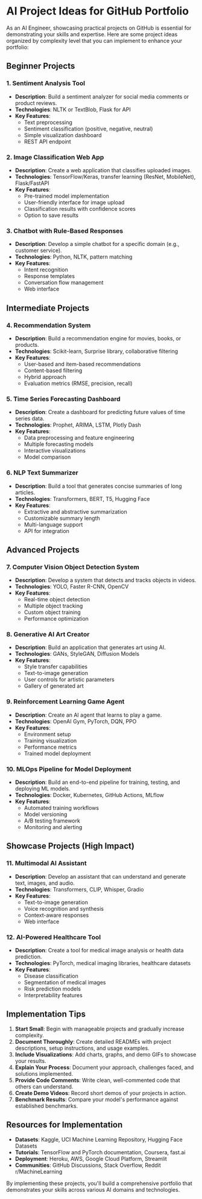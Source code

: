 # AI Project Ideas for GitHub Portfolio

As an AI Engineer, showcasing practical projects on GitHub is essential for demonstrating your skills and expertise. Here are some project ideas organized by complexity level that you can implement to enhance your portfolio:

## Beginner Projects

### 1. **Sentiment Analysis Tool**
- **Description**: Build a sentiment analyzer for social media comments or product reviews.
- **Technologies**: NLTK or TextBlob, Flask for API
- **Key Features**: 
  - Text preprocessing
  - Sentiment classification (positive, negative, neutral)
  - Simple visualization dashboard
  - REST API endpoint

### 2. **Image Classification Web App**
- **Description**: Create a web application that classifies uploaded images.
- **Technologies**: TensorFlow/Keras, transfer learning (ResNet, MobileNet), Flask/FastAPI
- **Key Features**:
  - Pre-trained model implementation
  - User-friendly interface for image upload
  - Classification results with confidence scores
  - Option to save results

### 3. **Chatbot with Rule-Based Responses**
- **Description**: Develop a simple chatbot for a specific domain (e.g., customer service).
- **Technologies**: Python, NLTK, pattern matching
- **Key Features**:
  - Intent recognition
  - Response templates
  - Conversation flow management
  - Web interface

## Intermediate Projects

### 4. **Recommendation System**
- **Description**: Build a recommendation engine for movies, books, or products.
- **Technologies**: Scikit-learn, Surprise library, collaborative filtering
- **Key Features**:
  - User-based and item-based recommendations
  - Content-based filtering
  - Hybrid approach
  - Evaluation metrics (RMSE, precision, recall)

### 5. **Time Series Forecasting Dashboard**
- **Description**: Create a dashboard for predicting future values of time series data.
- **Technologies**: Prophet, ARIMA, LSTM, Plotly Dash
- **Key Features**:
  - Data preprocessing and feature engineering
  - Multiple forecasting models
  - Interactive visualizations
  - Model comparison

### 6. **NLP Text Summarizer**
- **Description**: Build a tool that generates concise summaries of long articles.
- **Technologies**: Transformers, BERT, T5, Hugging Face
- **Key Features**:
  - Extractive and abstractive summarization
  - Customizable summary length
  - Multi-language support
  - API for integration

## Advanced Projects

### 7. **Computer Vision Object Detection System**
- **Description**: Develop a system that detects and tracks objects in videos.
- **Technologies**: YOLO, Faster R-CNN, OpenCV
- **Key Features**:
  - Real-time object detection
  - Multiple object tracking
  - Custom object training
  - Performance optimization

### 8. **Generative AI Art Creator**
- **Description**: Build an application that generates art using AI.
- **Technologies**: GANs, StyleGAN, Diffusion Models
- **Key Features**:
  - Style transfer capabilities
  - Text-to-image generation
  - User controls for artistic parameters
  - Gallery of generated art

### 9. **Reinforcement Learning Game Agent**
- **Description**: Create an AI agent that learns to play a game.
- **Technologies**: OpenAI Gym, PyTorch, DQN, PPO
- **Key Features**:
  - Environment setup
  - Training visualization
  - Performance metrics
  - Trained model deployment

### 10. **MLOps Pipeline for Model Deployment**
- **Description**: Build an end-to-end pipeline for training, testing, and deploying ML models.
- **Technologies**: Docker, Kubernetes, GitHub Actions, MLflow
- **Key Features**:
  - Automated training workflows
  - Model versioning
  - A/B testing framework
  - Monitoring and alerting

## Showcase Projects (High Impact)

### 11. **Multimodal AI Assistant**
- **Description**: Develop an assistant that can understand and generate text, images, and audio.
- **Technologies**: Transformers, CLIP, Whisper, Gradio
- **Key Features**:
  - Text-to-image generation
  - Voice recognition and synthesis
  - Context-aware responses
  - Web interface

### 12. **AI-Powered Healthcare Tool**
- **Description**: Create a tool for medical image analysis or health data prediction.
- **Technologies**: PyTorch, medical imaging libraries, healthcare datasets
- **Key Features**:
  - Disease classification
  - Segmentation of medical images
  - Risk prediction models
  - Interpretability features

## Implementation Tips

1. **Start Small**: Begin with manageable projects and gradually increase complexity.
2. **Document Thoroughly**: Create detailed READMEs with project descriptions, setup instructions, and usage examples.
3. **Include Visualizations**: Add charts, graphs, and demo GIFs to showcase your results.
4. **Explain Your Process**: Document your approach, challenges faced, and solutions implemented.
5. **Provide Code Comments**: Write clean, well-commented code that others can understand.
6. **Create Demo Videos**: Record short demos of your projects in action.
7. **Benchmark Results**: Compare your model's performance against established benchmarks.

## Resources for Implementation

- **Datasets**: Kaggle, UCI Machine Learning Repository, Hugging Face Datasets
- **Tutorials**: TensorFlow and PyTorch documentation, Coursera, fast.ai
- **Deployment**: Heroku, AWS, Google Cloud Platform, Streamlit
- **Communities**: GitHub Discussions, Stack Overflow, Reddit r/MachineLearning

By implementing these projects, you'll build a comprehensive portfolio that demonstrates your skills across various AI domains and technologies. 